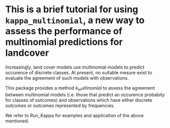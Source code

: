 
# This is a brief tutorial for using `kappa_multinomial`, a new way to assess the performance of multinomial predictions for landcover 

Increasingly, land cover models use multinomial models to predict occurence of discrete classes. At present, no suitable mesure exist to evaluate the agreement of such models with observations.

This package provides a method $k_multinomial$ to assess the agreement between multinomial models (i.e. those that predict an occurence probabity for classes of outcomes) and observations which have either discrete outcomes or outcomes represented by frequencies.

We refer to Run_Kappa for examples and application of the above mentioned.


